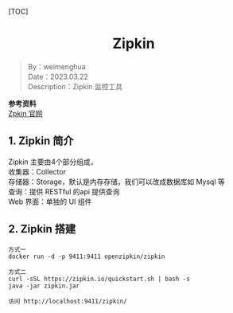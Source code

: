 [TOC]

<h1 align="center">Zipkin</h1>

> By：weimenghua  
> Date：2023.03.22  
> Description：Zipkin 监控工具

**参考资料**  
[Zpkin 官网](https://zipkin.io/)

## 1. Zipkin 简介

Zipkin 主要由4个部分组成，  
收集器：Collector  
存储器：Storage，默认是内存存储，我们可以改成数据库如 Mysql 等  
查询：提供 RESTful 的api 提供查询  
Web 界面：单独的 UI 组件

## 2. Zipkin 搭建

```text
方式一
docker run -d -p 9411:9411 openzipkin/zipkin

方式二
curl -sSL https://zipkin.io/quickstart.sh | bash -s
java -jar zipkin.jar

访问 http://localhost:9411/zipkin/
```
